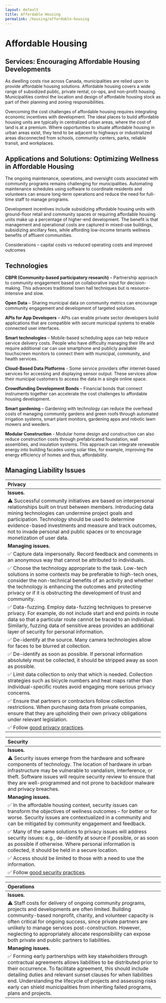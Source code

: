```yaml
---
layout: default
title: Affordable Housing
permalink: /housing/affordable-housing
---
```


# Affordable Housing

## Services: Encouraging Affordable Housing Developments <a id="services-encouraging-affordable-housing-developments"></a>

As dwelling costs rise across Canada, municipalities are relied upon to provide affordable housing solutions. Affordable housing covers a wide range of subsidized public, private rental, co-ops, and non-profit housing. Municipalities control the location and design of affordable housing stock as part of their planning and zoning responsibilities.

Overcoming the cost challenges of affordable housing requires integrating economic incentives with development. The ideal places to build affordable housing units are typically in centralized urban areas, where the cost of land is at a premium. Where opportunities to situate affordable housing in urban areas exist, they tend to be adjacent to highways or industrialized areas disconnected from schools, community centers, parks, reliable transit, and workplaces.

## Applications and Solutions: Optimizing Wellness in Affordable Housing

The ongoing maintenance, operations, and oversight costs associated with community programs remains challenging for municipalities. Automating maintenance schedules using software to coordinate residents and volunteers can ensure long-term operations and reduce the need for full-time staff to manage programs.

Development incentives include subsidizing affordable housing units with ground-floor retail and community spaces or requiring affordable housing units make up a percentage of higher-end development. The benefit is that management and operational costs are captured in mixed-use buildings, subsidizing ancillary fees, while affording low-income tenants wellness benefits of affluent communities.

Considerations – capital costs vs reduced operating costs and improved outcomes

## Technologies

**CBPR \(Community-based participatory research\)** – Partnership approach to community engagement based on collaborative input for decision-making. This advances traditional town hall techniques but is resource-intensive and slow.

**Open Data** – Sharing municipal data on community metrics can encourage community engagement and development of targeted solutions.

**APIs for App Developers** – APIs can enable private sector developers build applications that are compatible with secure municipal systems to enable connected user interfaces.

**Smart technologies** – Mobile-based scheduling apps can help reduce service delivery costs. People who have difficulty managing their life and require additional car can use smartphone and publicly available touchscreen monitors to connect them with municipal, community, and health services.

**Cloud-Based Data Platforms** - Some service providers offer internet-based services for accessing and displaying sensor output. These services allow their municipal customers to access the data in a single online space.

**Crowdfunding Development Bonds** – Financial bonds that connect instruments together can accelerate the cost challenges to affordable housing development.

**Smart gardening** – Gardening with technology can reduce the overhead costs of managing community gardens and green roofs through automated irrigation systems, smart plant monitors, gardening apps and robotic lawn mowers and weeders.

**Modular Construction** - Modular home design and construction can also reduce construction costs through prefabricated foundation, wall assemblies, and insulation systems. This approach can integrate renewable energy into building facades using solar tiles, for example, improving the energy efficiency of homes and thus, affordability.

## Managing Liability Issues

| Privacy |
| :--- |
| **Issues.** |
| ⚠ Successful community initiatives are based on interpersonal relationships built on trust between members. Introducing data mining technologies can undermine project goals and participation. Technology should be used to determine evidence-based investments and measure and track outcomes, not to invade personal and public spaces or to encourage monetization of user data. |
| **Managing issues.** |
| ✅ Capture data impersonally.  Record feedback and comments in an anonymous way that cannot be attributed to individuals. |
| ✅ Choose the technology appropriate to the task.  Low-tech solutions in some contexts may be preferable to high-tech ones, consider the non-technical benefits of an activity and whether the technology is enhancing the outcomes and protecting privacy or if it is obstructing the development of trust and community. |
| ✅ Data-fuzzing. Employ data-fuzzing techniques to preserve privacy. For example, do not include start and end points in route data so that a particular route cannot be traced to an individual. Similarly, fuzzing data of sensitive areas provides an additional layer of security for personal information. |
| ✅ De-identify at the source. Many camera technologies allow for faces to be blurred at collection. |
| ✅ De-identify as soon as possible.  If personal information absolutely must be collected, it should be stripped away as soon as possible. |
| ✅ Limit data collection to only that which is needed. Collection strategies such as bicycle numbers and heat maps rather than individual-specific routes avoid engaging more serious privacy concerns. |
| ✅ Ensure that partners or contractors follow collection restrictions. When purchasing data from private companies, ensure that they are upholding their own privacy obligations under relevant legislation. |
| ✅ Follow [good privacy practices](https://cippic-ca.github.io/SmartCityToolkit/privacy.html). |

| Security |
| :--- |
| **Issues.** |
| ⚠ Security issues emerge from the hardware and software components of technology. The location of hardware in urban infrastructure may be vulnerable to vandalism, interference, or theft. Software issues will require security review to ensure that they are well-programmed and not prone to backdoor malware and privacy breaches. |
| **Managing issues.** |
| ✅ In the affordable housing context, security issues can transform the objectives of wellness outcomes – for better or for worse. Security issues are contextualized in a community and can be mitigated by community engagement and feedback. |
| ✅ Many of the same solutions to privacy issues will address security issues:  e.g., de-identify at source if possible, or as soon as possible if otherwise.  Where personal information is collected, it should be held in a secure location. |
| ✅ Access should be limited to those with a need to use the information. |
| ✅ Follow [good security practices](https://cippic-ca.github.io/SmartCityToolkit/security.html). |

| Operations |
| :--- |
| **Issues.** |
| ⚠ Staff costs for delivery of ongoing community programs, projects and developments are often limited. Building community-based nonprofit, charity, and volunteer capacity is often critical for ongoing success, since private partners are unlikely to manage services post-construction. However, neglecting to appropriately allocate responsibility can expose both private and public partners to liabilities. |
| **Managing issues.** |
| ✅ Forming early partnerships with key stakeholders through contractual agreements allows liabilities to be distributed prior to their occurrence. To facilitate agreement, this should include detailing duties and relevant sunset clauses for when liabilities end. Understanding the lifecycle of projects and assessing risks early can shield municipalities from inheriting failed programs, plans and projects. |

